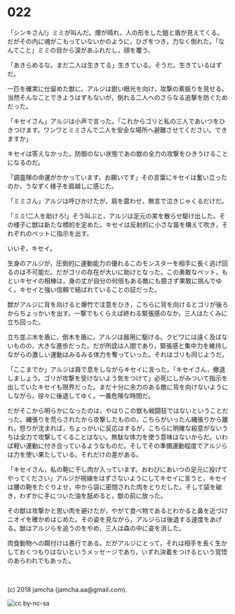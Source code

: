 # 022

「シンキさん!」ミミが叫んだ。煙が晴れ，人の形をした鎧と盾が見えてくる。だがその内に魂がこもっていないかのように，ひざをつき，力なく倒れた。「なんてこと」ミミの目から涙があふれだし，顔を覆う。  

「あきらめるな。まだ二人は生きてる」生きている。そうだ。生きているはずだ。  

一匹を確実に仕留めた獣に，アルジは鋭い眼光を向け，攻撃の素振りを見せる。当然そんなことできようはずもないが，倒れる二人へのさらなる追撃を防ぐためだった。  

「キセイさん」アルジは小声で言った。「これからゴリと私の三人であいつをひきつけます。ワンワとミミさんで二人を安全な場所へ避難させてください。できますか」  

キセイは答えなかった。防御のない状態であの獣の全力の攻撃をひきうけることになるのだ。  

「調査隊の命運がかかっています。お願いです」その言葉にキセイは奮い立ったのか，うなずく様子を肩越しに感じた。  

「ミミさん」アルジは呼びかけたが，肩を震わせ，無言で泣きじゃくるだけだ。  

「ミミ!二人を助けろ!」そう叫ぶと，アルジは足元の実を散らせ駆け出した。その様子に獣は新たな標的を定めた。キセイは反射的に小さな笛を構えて吹き，それぞれのペットに指示を出す。  

いいぞ，キセイ。  

生身のアルジが，圧倒的に運動能力の優れるこのモンスターを相手に長く逃げ回るのは不可能だ。だがゴリの存在が大いに助けとなった。この勇敢なペット，もといキセイの相棒は，身の丈が自分の何倍もある敵にも臆さず果敢に挑んでゆく。キセイと強い信頼で結ばれていることの証だった。  

獣がアルジに背を向けると爆竹で注意をひき，こちらに背を向けるとゴリが後ろからちょっかいを出す。一撃でもくらえば終わる緊張感のなか，三人はたくみに立ち回った。  

立ち並ぶ木を盾に，倒木を盾に，アルジは器用に駆ける。クビワには遠く及ばないものの，大きな進歩だった。だが所詮は人間であり，緊張感と集中力を維持しながらの激しい運動はみるみる体力を奪っていった。それはゴリも同じようだ。  

「ここまでか」アルジは肩で息をしながらキセイに言った。「キセイさん，撤退しましょう。ゴリが攻撃を受けないよう気をつけて」必死にしがみついて指示を出していたキセイも限界だった。まだ十分に余力のある敵に背を向けないようにしながら，徐々に後退してゆく。一番危険な時間だ。  

だがそこから明らかになったのは，やはりこの獣も戦闘狂ではないということだった。縄張りを荒らされたから攻撃したものの，こちらがいったん縄張りから離れ，怒りが沈まれば，ちょっかいに反応はするが，こちらに明確な殺意がないうちは全力で攻撃してくることはない。無駄な体力を使う意味はないからだ。いわば軽い運動に付き合っているようなものだ。そしてその準備運動程度でアルジらは力を使い果たしている。それだけの差がある。  

「キセイさん，私の鞄に干し肉が入っています。おわびにあいつの足元に投げてやってください」アルジが視線をはずさないようにしてキセイに言うと，キセイは腰の鞄をたぐりよせ，中から袋に密閉された肉をとりだした。そして袋を破き，わずかに手についた油を舐めると，獣の前に放った。  

その獣は攻撃かと思い肉を避けたが，やがて食べ物であるとわかると鼻を近づけニオイを確かめはじめた。その姿を見ながら，アルジらは後退する速度をあげる。獣はアルジらを追うのをやめ，三人は森の中に姿を消した。  

肉食動物への餌付けは愚行である。だがアルジにとって，それは相手を長く生かしておくつもりはないというメッセージであり，いずれ決着をつけるという覚悟のあらわれでもあった。  

<br>  
<br>  
(c) 2018 jamcha (jamcha.aa@gmail.com).  

![cc by-nc-sa](http://i.creativecommons.org/l/by-nc-sa/4.0/88x31.png)
